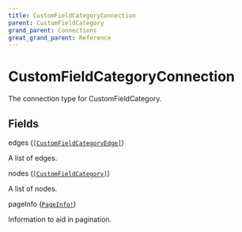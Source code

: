 ```yaml
---
title: CustomFieldCategoryConnection
parent: CustomFieldCategory
grand_parent: Connections
great_grand_parent: Reference
---
```


# CustomFieldCategoryConnection

The connection type for CustomFieldCategory.

## Fields

<div class="field-entry ">
  <span id="edges" class="field-name anchored">edges (<code><a href="/docs/reference/connection_type/custom_field_category/custom_field_category_edge">[CustomFieldCategoryEdge]</a></code>)</span>

  <div class="description-wrapper">
   <p>A list of edges.</p>

  </div>
</div>

<div class="field-entry ">
  <span id="nodes" class="field-name anchored">nodes (<code><a href="/docs/reference/object/custom_field_category">[CustomFieldCategory]</a></code>)</span>

  <div class="description-wrapper">
   <p>A list of nodes.</p>

  </div>
</div>

<div class="field-entry ">
  <span id="page_info" class="field-name anchored">pageInfo (<code><a href="/docs/reference/object/page_info">PageInfo!</a></code>)</span>

  <div class="description-wrapper">
   <p>Information to aid in pagination.</p>

  </div>
</div>


